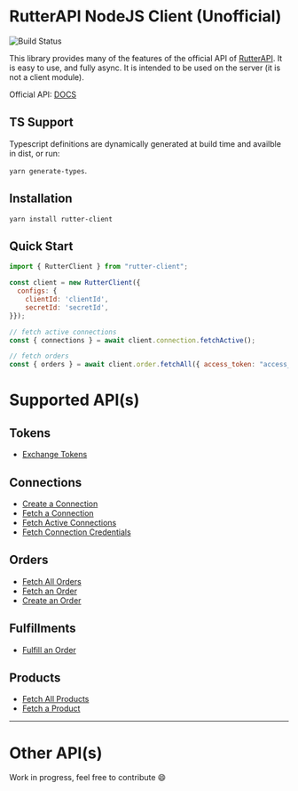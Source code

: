 RutterAPI NodeJS Client (Unofficial)
=============
![Build Status](https://github.com/asdullahsiddique/rutter-client/actions/workflows/test.yml/badge.svg)

This library provides many of the features of the official API of [RutterAPI](https://rutterapi.com). It is easy to use, and fully async. It is intended to be used on the server (it is not a client module).

Official API: [DOCS](https://docs.rutterapi.com/reference/)

TS Support
------------
Typescript definitions are dynamically generated at build time and availble in dist, or run:

 `yarn generate-types`.

Installation
------------

    yarn install rutter-client

Quick Start
-----------

```javascript
import { RutterClient } from "rutter-client";

const client = new RutterClient({
  configs: {
    clientId: 'clientId',
    secretId: 'secretId',
}});

// fetch active connections
const { connections } = await client.connection.fetchActive();

// fetch orders
const { orders } = await client.order.fetchAll({ access_token: "access_token"});
```

# Supported API(s)

Tokens
-----------
- [Exchange Tokens](https://docs.rutterapi.com/reference/exchange-tokens)

Connections
-----------
- [Create a Connection](https://docs.rutterapi.com/reference/create-a-connection)
- [Fetch a Connection](https://docs.rutterapi.com/reference/fetch-a-connection)
- [Fetch Active Connections](https://docs.rutterapi.com/reference/fetch-active-connections)
- [Fetch Connection Credentials](https://docs.rutterapi.com/reference/fetch-connection-credentials)

Orders
-----------
- [Fetch All Orders](https://docs.rutterapi.com/reference/fetch-all-orders-1)
- [Fetch an Order](https://docs.rutterapi.com/reference/fetch-an-order)
- [Create an Order](https://docs.rutterapi.com/reference/order-creation)

Fulfillments
-----------
- [Fulfill an Order](https://docs.rutterapi.com/reference/fulfill-an-order)

Products
-----------
- [Fetch All Products](https://docs.rutterapi.com/reference/fetch-all-products-1)
- [Fetch a Product](https://docs.rutterapi.com/reference/fetch-a-product)



------
# Other API(s)
Work in progress, feel free to contribute 😄
